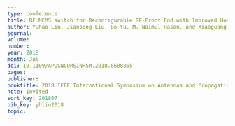 ```yaml
---
type: conference
title: RF MEMS switch for Reconfigurable RF-Front End with Improved Hot-Switching Capabilities
author: Yuhao Liu, Jiansong Liu, Bo Yu, M. Naimul Hasan, and Xiaoguang Liu
journal:
volume:
number:
year: 2018
month: Jul
doi: 10.1109/APUSNCURSINRSM.2018.8608865
pages:
publisher:
booktitle: 2018 IEEE International Symposium on Antennas and Propagation & USNC/URSI National Radio Science Meeting
note: Invited
sort_key: 201807
bib_key: yhliu2018
topic:
---
```

